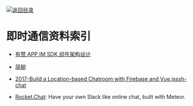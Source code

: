 [![返回目录](https://parg.co/UGo)](https://github.com/wxyyxc1992/Awesome-Reference) 
 
 


# 即时通信资料索引

* [有赞 APP IM SDK 组件架构设计](http://tech.youzan.com/you-zan-im-sdk-ke-hu-duan-she-ji/)

* [简聊](https://github.com/jianliaoim/talk-os)

- [2017-Build a Location-based Chatroom with Firebase and Vue.js](https://parg.co/bLH)[ssh-chat](https://github.com/shazow/ssh-chat)

- [Rocket.Chat](https://github.com/RocketChat/Rocket.Chat): Have your own Slack like online chat, built with Meteor.
